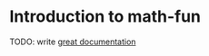 # Introduction to math-fun

TODO: write [great documentation](http://jacobian.org/writing/what-to-write/)
